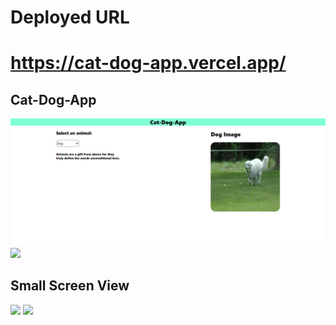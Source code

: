 # Deployed URL
# https://cat-dog-app.vercel.app/
<h2>Cat-Dog-App</h2>

<img src="./cat-dog-app/images/img1.png"/>
<img src="./images/img4.png"/>

<h2>Small Screen View</h2>

<img src="./images/img2.png"/>
<img src="./images/img3.png"/>
